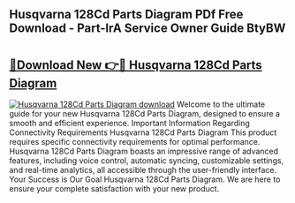 ## Husqvarna 128Cd Parts Diagram PDf Free Download - Part-lrA Service Owner Guide BtyBW

# <h2><a href="http://dfk4qdt.blite.top/?on=Husqvarna+128Cd+Parts+Diagram">🔗Download New 👉🔴 Husqvarna 128Cd Parts Diagram</a></h2>

[![Husqvarna 128Cd Parts Diagram download](https://i.imgur.com/lujVjoI.png)](http://dfk4qdt.blite.top/?on=Husqvarna+128Cd+Parts+Diagram)
Welcome to the ultimate guide for your new Husqvarna 128Cd Parts Diagram, designed to ensure a smooth and efficient experience. Important Information Regarding Connectivity Requirements Husqvarna 128Cd Parts Diagram This product requires specific connectivity requirements for optimal performance. Husqvarna 128Cd Parts Diagram boasts an impressive range of advanced features, including voice control, automatic syncing, customizable settings, and real-time analytics, all accessible through the user-friendly interface. Your Success is Our Goal Husqvarna 128Cd Parts Diagram. We are here to ensure your complete satisfaction with your new product.
